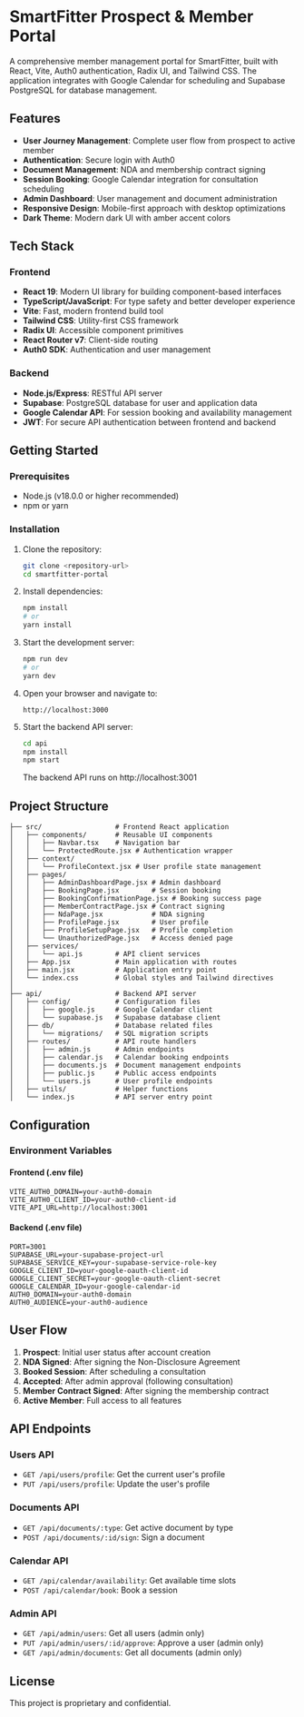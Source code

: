 # SmartFitter Prospect & Member Portal

A comprehensive member management portal for SmartFitter, built with React, Vite, Auth0 authentication, Radix UI, and Tailwind CSS. The application integrates with Google Calendar for scheduling and Supabase PostgreSQL for database management.

## Features

- **User Journey Management**: Complete user flow from prospect to active member
- **Authentication**: Secure login with Auth0
- **Document Management**: NDA and membership contract signing
- **Session Booking**: Google Calendar integration for consultation scheduling
- **Admin Dashboard**: User management and document administration
- **Responsive Design**: Mobile-first approach with desktop optimizations
- **Dark Theme**: Modern dark UI with amber accent colors

## Tech Stack

### Frontend
- **React 19**: Modern UI library for building component-based interfaces
- **TypeScript/JavaScript**: For type safety and better developer experience
- **Vite**: Fast, modern frontend build tool
- **Tailwind CSS**: Utility-first CSS framework
- **Radix UI**: Accessible component primitives
- **React Router v7**: Client-side routing
- **Auth0 SDK**: Authentication and user management

### Backend
- **Node.js/Express**: RESTful API server
- **Supabase**: PostgreSQL database for user and application data
- **Google Calendar API**: For session booking and availability management
- **JWT**: For secure API authentication between frontend and backend

## Getting Started

### Prerequisites

- Node.js (v18.0.0 or higher recommended)
- npm or yarn

### Installation

1. Clone the repository:
   ```bash
   git clone <repository-url>
   cd smartfitter-portal
   ```

2. Install dependencies:
   ```bash
   npm install
   # or
   yarn install
   ```

3. Start the development server:
   ```bash
   npm run dev
   # or
   yarn dev
   ```

4. Open your browser and navigate to:
   ```
   http://localhost:3000
   ```

5. Start the backend API server:
   ```bash
   cd api
   npm install
   npm start
   ```
   The backend API runs on http://localhost:3001

## Project Structure

```
├── src/                  # Frontend React application
│   ├── components/       # Reusable UI components
│   │   ├── Navbar.tsx    # Navigation bar
│   │   └── ProtectedRoute.jsx # Authentication wrapper
│   ├── context/
│   │   └── ProfileContext.jsx # User profile state management
│   ├── pages/
│   │   ├── AdminDashboardPage.jsx # Admin dashboard
│   │   ├── BookingPage.jsx        # Session booking
│   │   ├── BookingConfirmationPage.jsx # Booking success page
│   │   ├── MemberContractPage.jsx # Contract signing
│   │   ├── NdaPage.jsx            # NDA signing
│   │   ├── ProfilePage.jsx        # User profile
│   │   ├── ProfileSetupPage.jsx   # Profile completion
│   │   └── UnauthorizedPage.jsx   # Access denied page
│   ├── services/
│   │   └── api.js        # API client services
│   ├── App.jsx           # Main application with routes
│   ├── main.jsx          # Application entry point
│   └── index.css         # Global styles and Tailwind directives
│
├── api/                  # Backend API server
│   ├── config/           # Configuration files
│   │   ├── google.js     # Google Calendar client
│   │   └── supabase.js   # Supabase database client
│   ├── db/               # Database related files
│   │   └── migrations/   # SQL migration scripts
│   ├── routes/           # API route handlers
│   │   ├── admin.js      # Admin endpoints
│   │   ├── calendar.js   # Calendar booking endpoints
│   │   ├── documents.js  # Document management endpoints
│   │   ├── public.js     # Public access endpoints
│   │   └── users.js      # User profile endpoints
│   ├── utils/            # Helper functions
│   └── index.js          # API server entry point
```

## Configuration

### Environment Variables

#### Frontend (.env file)
```
VITE_AUTH0_DOMAIN=your-auth0-domain
VITE_AUTH0_CLIENT_ID=your-auth0-client-id
VITE_API_URL=http://localhost:3001
```

#### Backend (.env file)
```
PORT=3001
SUPABASE_URL=your-supabase-project-url
SUPABASE_SERVICE_KEY=your-supabase-service-role-key
GOOGLE_CLIENT_ID=your-google-oauth-client-id
GOOGLE_CLIENT_SECRET=your-google-oauth-client-secret
GOOGLE_CALENDAR_ID=your-google-calendar-id
AUTH0_DOMAIN=your-auth0-domain
AUTH0_AUDIENCE=your-auth0-audience
```

## User Flow

1. **Prospect**: Initial user status after account creation
2. **NDA Signed**: After signing the Non-Disclosure Agreement
3. **Booked Session**: After scheduling a consultation
4. **Accepted**: After admin approval (following consultation)
5. **Member Contract Signed**: After signing the membership contract
6. **Active Member**: Full access to all features

## API Endpoints

### Users API
- `GET /api/users/profile`: Get the current user's profile
- `PUT /api/users/profile`: Update the user's profile

### Documents API
- `GET /api/documents/:type`: Get active document by type
- `POST /api/documents/:id/sign`: Sign a document

### Calendar API
- `GET /api/calendar/availability`: Get available time slots
- `POST /api/calendar/book`: Book a session

### Admin API
- `GET /api/admin/users`: Get all users (admin only)
- `PUT /api/admin/users/:id/approve`: Approve a user (admin only)
- `GET /api/admin/documents`: Get all documents (admin only)

## License

This project is proprietary and confidential.
